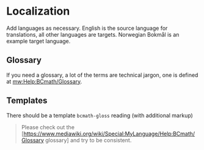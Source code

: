 # Localization

Add languages as necessary. English is the source language for translations,
all other languages are targets. Norwegian Bokmål is an example target language.

## Glossary

If you need a glossary, a lot of the terms are technical jargon, one is defined at
[mw:Help:BCmath/Glossary](https://www.mediawiki.org/wiki/Help:BCmath/Glossary).

## Templates

There should be a template `bcmath-gloss` reading (with additional markup)

> Please check out the
> [https://www.mediawiki.org/wiki/Special:MyLanguage/Help:BCmath/Glossary glossary]
> and try to be consistent.

